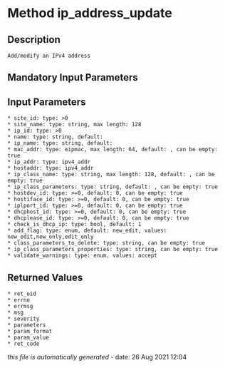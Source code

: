 # Method ip_address_update

## Description
	Add/modify an IPv4 address

## Mandatory Input Parameters

## Input Parameters
	* site_id: type: >0
	* site_name: type: string, max length: 128
	* ip_id: type: >0
	* name: type: string, default: 
	* ip_name: type: string, default: 
	* mac_addr: type: eipmac, max length: 64, default: , can be empty: true
	* ip_addr: type: ipv4_addr
	* hostaddr: type: ipv4_addr
	* ip_class_name: type: string, max length: 128, default: , can be empty: true
	* ip_class_parameters: type: string, default: , can be empty: true
	* hostdev_id: type: >=0, default: 0, can be empty: true
	* hostiface_id: type: >=0, default: 0, can be empty: true
	* iplport_id: type: >=0, default: 0, can be empty: true
	* dhcphost_id: type: >=0, default: 0, can be empty: true
	* dhcplease_id: type: >=0, default: 0, can be empty: true
	* check_is_dhcp_ip: type: bool, default: 1
	* add_flag: type: enum, default: new_edit, values: new_edit,new_only,edit_only
	* class_parameters_to_delete: type: string, can be empty: true
	* ip_class_parameters_properties: type: string, can be empty: true
	* validate_warnings: type: enum, values: accept

## Returned Values
	* ret_oid
	* errno
	* errmsg
	* msg
	* severity
	* parameters
	* param_format
	* param_value
	* ret_code


*this file is automatically generated* - date: 26 Aug 2021 12:04